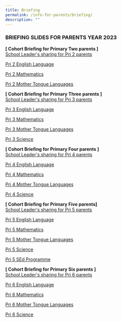 ```yaml
---
title: Briefing
permalink: /info-for-parents/briefing/
description: ""
---
```

<h3>BRIEFING SLIDES FOR PARENTS YEAR 2023</h3>

<b>[ Cohort Briefing for Primary Two parents ]</b><br>
[School Leader's sharing for Pri 2 parents](/files/2023/Cohort%20Briefing%20for%20P2%20Parents.pdf)

[Pri 2 English Language](/files/2023/P2%20EL.pdf)

[Pri 2 Mathematics](/files/2023/P2%20Math.pdf)

[Pri 2 Mother Tongue Languages](/files/2023/P2%20MTL.pdf)

<b> [ Cohort Briefing for Primary Three parents ]</b>  <br>[School Leader's sharing for Pri 3 parents](/files/2023/Cohort%20Briefing%20for%20P3%20Parents.pdf)

[Pri 3 English Language](/files/2023/P3%20EL.pdf)

[Pri 3 Mathematics](/files/2023/P3%20Math.pdf)

[Pri 3 Mother Tongue Languages](/files/2023/P3%20MTL.pdf)

[Pri 3 Science](/files/2023/P3%20Science.pdf)

<b>[ Cohort Briefing for Primary Four parents ]</b><br> 
[School Leader's sharing for Pri 4 parents](/files/2023/Cohort%20Briefing%20for%20P4%20Parents.pdf)

[Pri 4 English Language](/files/2023/P4%20EL.pdf)

[Pri 4 Mathematics](/files/2023/P4%20Math.pdf)

[Pri 4 Mother Tongue Languages](/files/2023/P4%20MTL.pdf)

[Pri 4 Science](/files/2023/P4%20Science.pdf)

<b>[ Cohort Briefing for Primary Five parents] </b><br>
[School Leader's sharing for Pri 5 parents](/files/2023/Cohort%20Briefing%20for%20P5%20Parents.pdf) 

[Pri 5 English Language](/files/2023/P5%20EL.pdf)

[Pri 5 Mathematics](/files/2023/P5%20Math.pdf)

[Pri 5 Mother Tongue Languages](/files/2023/P5%20MTL.pdf)

[Pri 5 Science](/files/2023/P5%20Science.pdf)

[Pri 5 SEd Programme](/files/2023/P5%20SED.pdf)

<b>[ Cohort Briefing for Primary Six parents ]</b> <br>
[School Leader's sharing for Pri 6 parents](/files/2023/Cohort%20Briefing%20for%20P6%20Parents.pdf)

[Pri 6 English Language](/files/2023/P6%20EL.pdf)

[Pri 6 Mathematics](/files/2023/P6%20Math.pdf)

[Pri 6 Mother Tongue Languages](/files/2023/P6%20MTL.pdf)

[Pri 6 Science](/files/2023/P6%20Science.pdf)